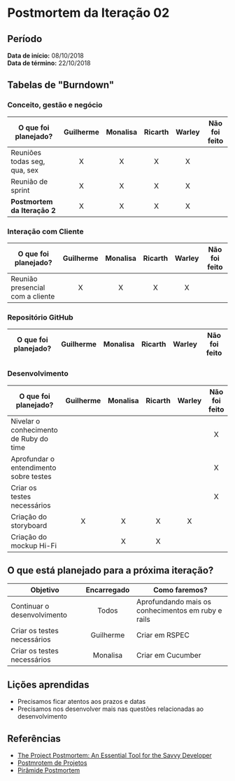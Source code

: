 # Postmortem da Iteração 02

## Período
**Data de início:** 08/10/2018  
**Data de término:** 22/10/2018

## Tabelas de "Burndown"
### Conceito, gestão e negócio
|O que foi planejado?|Guilherme|Monalisa|Ricarth|Warley|Não foi feito|
|--------------------|:-------:|:------:|:-----:|:----:|:-----------:|
|Reuniões todas seg, qua, sex|X|X|X|X||
|Reunião de sprint|X|X|X|X||
|**Postmortem da Iteração 2**|X|X|X|X||


### Interação com Cliente
|O que foi planejado?|Guilherme|Monalisa|Ricarth|Warley|Não foi feito|
|--------------------|:-------:|:------:|:-----:|:----:|:-----------:|
|Reunião presencial com a cliente|X|X|X|X||

### Repositório GitHub
|O que foi planejado?|Guilherme|Monalisa|Ricarth|Warley|Não foi feito|
|--------------------|:-------:|:------:|:-----:|:----:|:-----------:|

### Desenvolvimento
|O que foi planejado?|Guilherme|Monalisa|Ricarth|Warley|Não foi feito|
|--------------------|:-------:|:------:|:-----:|:----:|:-----------:|
|Nivelar o conhecimento de Ruby do time|||||X|
|Aprofundar o entendimento sobre testes|||||X|
|Criar os testes necessários|||||X|
|Criação do storyboard|X|X|X|X||
|Criação do mockup Hi-Fi||X|X|||

## O que está planejado para a próxima iteração?
|Objetivo|Encarregado|Como faremos?|
|--------|:---------:|-------------|
|Continuar o desenvolvimento|Todos|Aprofundando mais os conhecimentos em ruby e rails|
|Criar os testes necessários|Guilherme|Criar em RSPEC|
|Criar os testes necessários|Monalisa|Criar em Cucumber|

## Lições aprendidas
- Precisamos ficar atentos aos prazos e datas
- Precisamos nos desenvolver mais nas questões relacionadas ao desenvolvimento

## Referências
- [The Project Postmortem: An Essential Tool for the Savvy Developer](https://www.developer.com/design/article.php/3637441)
- [Postmrotem de Projetos](https://meiobit.com/15085/postmortem-de-projetos-aprendendo-com-os-erros/)
- [Pirâmide Postmortem](https://uvagpclass.wordpress.com/2017/12/04/piramide-post-mortem-2/)

